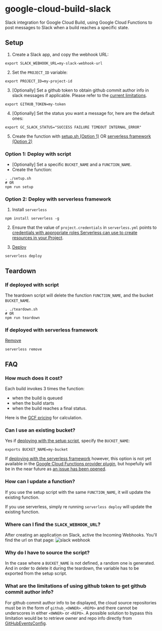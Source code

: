 # google-cloud-build-slack

Slack integration for Google Cloud Build, using Google Cloud Functions to post messages to Slack when a build reaches a specific state.

## Setup

1. Create a Slack app, and copy the webhook URL:
```
export SLACK_WEBHOOK_URL=my-slack-webhook-url
```
2. Set the `PROJECT_ID` variable:
```
export PROJECT_ID=my-project-id
```
3. [Optionally] Set a github token to obtain github commit author info in slack messages if applicable. Please refer to the [current limitations](#limitations).
```
export GITHUB_TOKEN=my-token
```
4. [Optionally] Set the status you want a message for, here are the default ones:
```
export GC_SLACK_STATUS="SUCCESS FAILURE TIMEOUT INTERNAL_ERROR"
```
5. Create the function with [setup.sh (Option 1)](#script) OR [serverless framework (Option 2)](#serverless)

<a name="script"/></a>
### Option 1: Deploy with script
- [Optionally] Set a specific `BUCKET_NAME` and a `FUNCTION_NAME`.
- Create the function:
```
. ./setup.sh
# OR
npm run setup
```
<a name="serverless"/></a>
### Option 2: Deploy with serverless framework
1. Install `serverless`
```
npm install serverless -g
```
2. Ensure that the value of `project.credentials` in `serverless.yml` points to [credentials with appropriate roles Serverless can use to create resources in your Project](https://serverless.com/framework/docs/providers/google/guide/credentials#get-credentials--assign-roles).

3. [Deploy](https://serverless.com/framework/docs/providers/google/cli-reference/deploy/)
```
serverless deploy
```

## Teardown

### If deployed with script
The teardown script will delete the function `FUNCTION_NAME`, and the bucket `BUCKET_NAME`.
```
. ./teardown.sh
# OR
npm run teardown
```

### If deployed with serverless framework
[Remove](https://serverless.com/framework/docs/providers/google/cli-reference/remove/)
```
serverless remove
```

## FAQ

### How much does it cost?
Each build invokes 3 times the function:
- when the build is queued
- when the build starts
- when the build reaches a final status.

Here is the [GCF pricing](https://cloud.google.com/functions/pricing) for calculation.
### Can I use an existing bucket?
Yes if [deploying with the setup script](#script), specify the `BUCKET_NAME`:
```
exports BUCKET_NAME=my-bucket
```

If [deploying with the serverless framework](#serverless) however, this option is not yet available in the [Google Cloud Functions provider plugin](https://github.com/serverless/serverless-google-cloudfunctions), but hopefully will be in the near future as [an issue has been opened](https://github.com/serverless/serverless-google-cloudfunctions/issues/158).

### How can I update a function?
If you use the setup script with the same `FUNCTION_NAME`, it will update the existing function.

If you use serverless, simply re running `serverless deploy` will update the existing function.

### Where can I find the `SLACK_WEBHOOK_URL`?
After creating an application on Slack, active the Incoming Webhooks. You'll find the url on that page:
![slack webhook](https://cldup.com/aQVqcFCuAH.png)

### Why do I have to source the script?
In the case where a `BUCKET_NAME` is not defined, a random one is generated. And in order to delete it during the teardown, the variable has to be exported from the setup script.

<a name="limitations"/></a>

### What are the limitations of using github token to get github commit author info?

For github commit author info to be displayed, the cloud source repositories must be in the form of `github_<OWNER>_<REPO>` and there cannot be underscores in either `<OWNER>` or `<REPO>`. A possible solution to bypass this limitation would be to retrieve owner and repo info directly from [GitHubEventsConfig](https://cloud.google.com/cloud-build/docs/api/reference/rest/v1/projects.triggers#githubeventsconfig).



